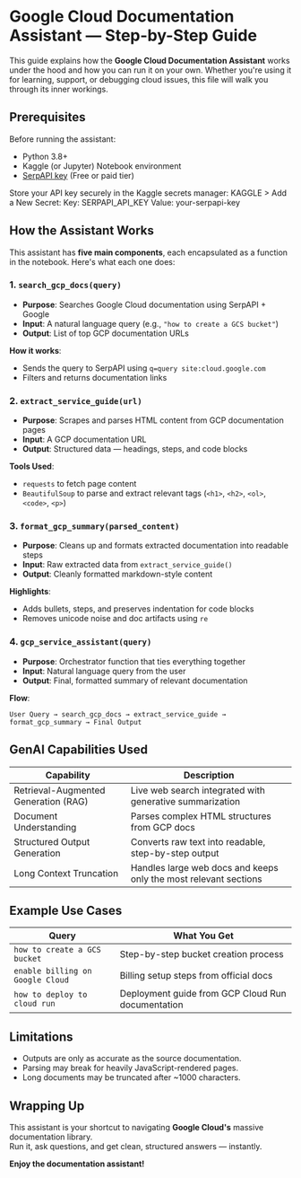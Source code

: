 # Google Cloud Documentation Assistant — Step-by-Step Guide

This guide explains how the **Google Cloud Documentation Assistant** works under the hood and how you can run it on your own. Whether you're using it for learning, support, or debugging cloud issues, this file will walk you through its inner workings.


## Prerequisites

Before running the assistant:
- Python 3.8+
- Kaggle (or Jupyter) Notebook environment
- [SerpAPI key](https://serpapi.com/manage-api-key) (Free or paid tier)

Store your API key securely in the Kaggle secrets manager:
KAGGLE > Add a New Secret: Key: SERPAPI_API_KEY Value: your-serpapi-key


## How the Assistant Works

This assistant has **five main components**, each encapsulated as a function in the notebook. Here's what each one does:

### 1. `search_gcp_docs(query)`

- **Purpose**: Searches Google Cloud documentation using SerpAPI + Google
- **Input**: A natural language query (e.g., `"how to create a GCS bucket"`)
- **Output**: List of top GCP documentation URLs

**How it works**:
- Sends the query to SerpAPI using `q=query site:cloud.google.com`
- Filters and returns documentation links

### 2. `extract_service_guide(url)`

- **Purpose**: Scrapes and parses HTML content from GCP documentation pages
- **Input**: A GCP documentation URL
- **Output**: Structured data — headings, steps, and code blocks

**Tools Used**:
- `requests` to fetch page content
- `BeautifulSoup` to parse and extract relevant tags (`<h1>`, `<h2>`, `<ol>`, `<code>`, `<p>`)

### 3. `format_gcp_summary(parsed_content)`

- **Purpose**: Cleans up and formats extracted documentation into readable steps
- **Input**: Raw extracted data from `extract_service_guide()`
- **Output**: Cleanly formatted markdown-style content

**Highlights**:
- Adds bullets, steps, and preserves indentation for code blocks
- Removes unicode noise and doc artifacts using `re`

### 4. `gcp_service_assistant(query)`

- **Purpose**: Orchestrator function that ties everything together
- **Input**: Natural language query from the user
- **Output**: Final, formatted summary of relevant documentation

**Flow**:
```text
User Query → search_gcp_docs → extract_service_guide → format_gcp_summary → Final Output
```

## GenAI Capabilities Used

| Capability                           | Description                                                              |
|------------------------------------- |--------------------------------------------------------------------------|
| Retrieval-Augmented Generation (RAG) | Live web search integrated with generative summarization                 |
| Document Understanding               | Parses complex HTML structures from GCP docs                             |
| Structured Output Generation         | Converts raw text into readable, step-by-step output                     |
| Long Context Truncation              | Handles large web docs and keeps only the most relevant sections         |


## Example Use Cases

| Query                            | What You Get                                     |
|----------------------------------|--------------------------------------------------|
| `how to create a GCS bucket`     | Step-by-step bucket creation process             |
| `enable billing on Google Cloud` | Billing setup steps from official docs           |
| `how to deploy to cloud run`     | Deployment guide from GCP Cloud Run documentation|


##  Limitations

- Outputs are only as accurate as the source documentation.
- Parsing may break for heavily JavaScript-rendered pages.
- Long documents may be truncated after ~1000 characters.


## Wrapping Up

This assistant is your shortcut to navigating **Google Cloud's** massive documentation library.  
Run it, ask questions, and get clean, structured answers — instantly.

**Enjoy the documentation assistant!**



